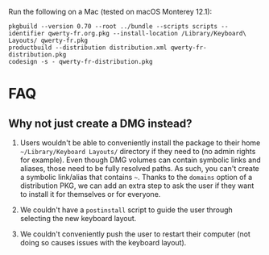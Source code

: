 Run the following on a Mac (tested on macOS Monterey 12.1):

```
pkgbuild --version 0.70 --root ../bundle --scripts scripts --identifier qwerty-fr.org.pkg --install-location /Library/Keyboard\ Layouts/ qwerty-fr.pkg
productbuild --distribution distribution.xml qwerty-fr-distribution.pkg
codesign -s - qwerty-fr-distribution.pkg
```

# FAQ

## Why not just create a DMG instead?

1. Users wouldn't be able to conveniently install the package to their home `~/Library/Keyboard Layouts/` directory if they need to (no admin rights for example). Even though DMG volumes can contain symbolic links and aliases, those need to be fully resolved paths. As such, you can't create a symbolic link/alias that contains `~`. Thanks to the `domains` option of a distribution PKG, we can add an extra step to ask the user if they want to install it for themselves or for everyone.

2. We couldn't have a `postinstall` script to guide the user through selecting the new keyboard layout.

3. We couldn't conveniently push the user to restart their computer (not doing so causes issues with the keyboard layout).
